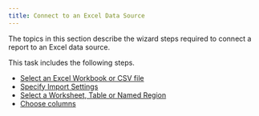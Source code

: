 ```yaml
---
title: Connect to an Excel Data Source
---
```

The topics in this section describe the wizard steps required to connect a report to an Excel data source.

This task includes the following steps.
* [Select an Excel Workbook or CSV file](../../../../../../interface-elements-for-desktop/articles/report-designer/report-designer-for-wpf/report-wizard/data-bound-report/connect-to-an-excel-data-source/select-an-excel-workbook-or-csv-file.md)
* [Specify Import Settings](../../../../../../interface-elements-for-desktop/articles/report-designer/report-designer-for-wpf/report-wizard/data-bound-report/connect-to-an-excel-data-source/specify-import-settings.md)
* [Select a Worksheet, Table or Named Region](../../../../../../interface-elements-for-desktop/articles/report-designer/report-designer-for-wpf/report-wizard/data-bound-report/connect-to-an-excel-data-source/select-a-worksheet-table-or-named-region.md)
* [Choose columns](../../../../../../interface-elements-for-desktop/articles/report-designer/report-designer-for-wpf/report-wizard/data-bound-report/connect-to-an-excel-data-source/choose-columns.md)